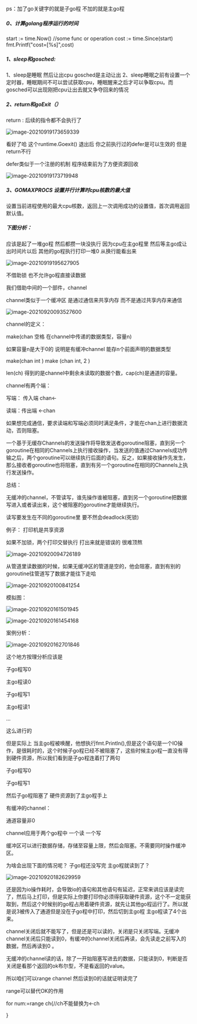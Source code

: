 ps：加了go关键字的就是子go程  不加的就是主go程

##### 0、计算golang程序运行的时间

start := time.Now()
//some func or operation
cost := time.Since(start)
fmt.Printf("cost=[%s]",cost)

##### 1、sleep和gosched:

1、sleep是睡眠 然后让出cpu gosched是主动让出
2、sleep睡眠之前有设置一个定时器，睡眠期间不可以尝试获取cpu，睡眠醒来之后才可以争取cpu。而gosched可以出现刚把cpu让出去就又争夺回来的情况

##### 2、return和goExit（）

return : 后续的指令都不会执行了



![image-20210919173659339](1%E3%80%81sleep%E5%92%8Cgosched.assets/image-20210919173659339.png)



看好了哈 这个runtime.Goexit() 退出后 你之前执行过的defer是可以生效的 但是return不行

defer类似于一个注册的机制 程序结束前为了方便资源回收 

![image-20210919173719948](1%E3%80%81sleep%E5%92%8Cgosched.assets/image-20210919173719948.png)

##### 3、GOMAXPROCS 设置并行计算时cpu核数的最大值

设置当前进程使用的最大cpu核数，返回上一次调用成功的设置值，首次调用返回默认值。

##### 下图分析：

应该是起了一堆go程
然后都攒一块没执行
因为cpu在主go程里
然后等主go成让出时间片以后
其他的go程执行打印一堆0
从换行能看出来



![image-20210919195627905](1%E3%80%81sleep%E5%92%8Cgosched.assets/image-20210919195627905.png)





不借助锁 也不允许go程直接读数据

我们借助中间的一个部件，channel

channel类似于一个缓冲区   是通过通信来共享内存  而不是通过共享内存来通信

![image-20210920093527600](1%E3%80%81sleep%E5%92%8Cgosched.assets/image-20210920093527600.png)

channel的定义： 

make(chan 空格 在channel中传递的数据类型，容量n)

如果容量n是大于0的 说明是有缓冲channel   能存n个前面声明的数据类型

make(chan int )  make (chan int, 2 )

len(ch) 得到的是channel中剩余未读取的数据个数，cap(ch)是通道的容量。

channel有两个端：

写端： 传入端 chan<-

读端：传出端 <-chan

如果想完成通信，要求读端和写端必须同时满足条件，才能在chan上进行数据流动，否则阻塞。

一个基于无缓存Channels的发送操作将导致发送者goroutine阻塞，直到另一个goroutine在相同的Channels上执行接收操作，当发送的值通过Channels成功传输之后，两个goroutine可以继续执行后面的语句。反之，如果接收操作先发生，那么接收者goroutine也将阻塞，直到有另一个goroutine在相同的Channels上执行发送操作。

总结： 

无缓冲的channel，不管读写，谁先操作谁被阻塞，直到另一个goroutine把数据写进入或者读出来，这个被阻塞的goroutine才能继续执行。

读写要发生在不同的goroutine里 要不然会deadlock(死锁)

例子： 打印机是共享资源

如果不加锁，两个打印交替执行 打出来就是错误的 很难顶熬

![image-20210920094726189](1%E3%80%81sleep%E5%92%8Cgosched.assets/image-20210920094726189.png)



从管道里读数据的时候，如果无缓冲区的管道是空的，他会阻塞，直到有别的goroutine往管道写了数据才能往下走哈

![image-20210920100841254](1%E3%80%81sleep%E5%92%8Cgosched.assets/image-20210920100841254.png)





模拟图：

![image-20210920161501945](1%E3%80%81sleep%E5%92%8Cgosched.assets/image-20210920161501945.png)

![image-20210920161454168](C:\Users\86188\AppData\Roaming\Typora\typora-user-images\image-20210920161454168.png)





案例分析：

![image-20210920162701846](1%E3%80%81sleep%E5%92%8Cgosched.assets/image-20210920162701846.png)

这个地方按理分析应该是

子go程写0

主go程读0

子go程写1

主go程读1

...

这么进行的

但是实际上 当主go程被唤醒，他想执行fmt.Println(),但是这个语句是一个IO操作，是很耗时的，这个时候子go程已经不被阻塞了，这些时候主go程一直没有得到硬件资源，所以我们看到是子go程连着打了两句

子go程写0

子go程写1

然后子go程阻塞了 硬件资源到了主go程手上





有缓冲的channel：

通道容量非0

channel应用于两个go程中 一个读 一个写

缓冲区可以进行数据存储，存储至容量上限，然后会阻塞。不需要同时操作缓冲区。

为啥会出现下面的情况呢？ 子go程还没写完  主go程就读到了？

![image-20210920182629959](1%E3%80%81sleep%E5%92%8Cgosched.assets/image-20210920182629959.png)



还是因为io操作耗时，会导致io的语句和其他语句有延迟，正常来讲应该是读完了，然后马上打印，但是实际上你要打印你必须得获取硬件资源，这个不一定能获取到，然后这个时候别的go程占用着硬件资源，就先让其他go程运行了。所以就是说3被传入了通道但是没在子go程中打印，然后切到主go程 主go程读了4个出来。



channel关闭后就不能写了，但是还是可以读的，关闭是只关闭写端。无缓冲channel关闭后只能读到0，有缓冲的channel关闭后再读，会先读走之前写入的数据，然后再读到0 。

无缓冲的channel读的话，除了一开始阻塞写进去的数据，只能读到0，判断是否关闭是看那个返回的ok布尔型，不是看返回的value。

所以咱们可以range channel 然后读到0的话就证明读完了

range可以替代OK的作用

for num:=range ch{//ch不能替换为<-ch

}






